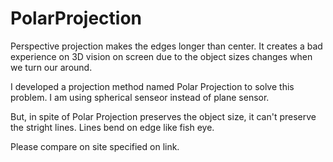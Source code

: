 # PolarProjection

Perspective projection makes the edges longer than center. It creates a bad experience on 3D vision on screen due to the object sizes changes when we turn our around.

I developed a projection method named Polar Projection to solve this problem. I am using spherical senseor instead of plane sensor.

But, in spite of Polar Projection preserves the object size, it can't preserve the stright lines. Lines bend on edge like fish eye. 

Please compare on site specified on link.
